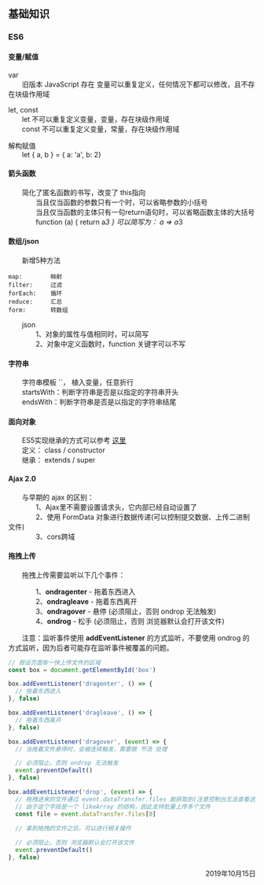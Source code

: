 ## 基础知识
### ES6
#### 变量/赋值
var  
&emsp;&emsp;旧版本 JavaScript 存在 变量可以重复定义，任何情况下都可以修改，且不存在块级作用域  

let, const  
&emsp;&emsp;let   不可以重复定义变量，变量，存在块级作用域  
&emsp;&emsp;const 不可以重复定义变量，常量，存在块级作用域  


解构赋值  
&emsp;&emsp;let { a, b } = { a: 'a', b: 2}  

#### 箭头函数
&emsp;&emsp;简化了匿名函数的书写，改变了 this指向  
&emsp;&emsp;&emsp;&emsp;当且仅当函数的参数只有一个时，可以省略参数的小括号  
&emsp;&emsp;&emsp;&emsp;当且仅当函数的主体只有一句return语句时，可以省略函数主体的大括号  
&emsp;&emsp;&emsp;&emsp;function (a) { return a*3 } 可以简写为： a => a*3  
    
#### 数组/json
&emsp;&emsp;新增5种方法

    map:        映射
    filter:     过滤
    forEach:    循环
    reduce:     汇总
    form:       转数组


&emsp;&emsp;json  
&emsp;&emsp;&emsp;&emsp;1、对象的属性与值相同时，可以简写  
&emsp;&emsp;&emsp;&emsp;2、对象中定义函数时，function 关键字可以不写  
  

#### 字符串
&emsp;&emsp;字符串模板 ``， 植入变量，任意折行    
&emsp;&emsp;startsWith：判断字符串是否是以指定的字符串开头  
&emsp;&emsp;endsWith：判断字符串是否是以指定的字符串结尾   


#### 面向对象
&emsp;&emsp;ES5实现继承的方式可以参考 [这里](/fore/full_stack/继承)  
&emsp;&emsp;定义： class / constructor  
&emsp;&emsp;继承： extends / super  


#### Ajax 2.0
&emsp;&emsp;与早期的 ajax 的区别：  
&emsp;&emsp;&emsp;&emsp;1、Ajax里不需要设置请求头，它内部已经自动设置了  
&emsp;&emsp;&emsp;&emsp;2、使用 FormData 对象进行数据传递(可以控制提交数据、上传二进制文件)   
&emsp;&emsp;&emsp;&emsp;3、cors跨域  


#### 拖拽上传
&emsp;&emsp;拖拽上传需要监听以下几个事件：   

&emsp;&emsp;&emsp;&emsp;1、**ondragenter** - 拖着东西进入  
&emsp;&emsp;&emsp;&emsp;2、**ondragleave** - 拖着东西离开  
&emsp;&emsp;&emsp;&emsp;3、**ondragover**  - 悬停  (必须阻止，否则 ondrop 无法触发)  
&emsp;&emsp;&emsp;&emsp;4、**ondrog**      - 松手  (必须阻止，否则 浏览器默认会打开该文件)  

&emsp;&emsp;注意：监听事件使用 **addEventListener** 的方式监听，不要使用 ondrog 的方式监听，因为后者可能存在监听事件被覆盖的问题。
```javascript
// 假设页面有一快上传文件的区域
const box = document.getElementById('box')

box.addEventListener('dragenter', () => {
  // 拖着东西进入 
}, false)

box.addEventListener('dragleave', () => {
  // 拖着东西离开  
}, false)

box.addEventListener('dragover', (event) => {
  // 当拖着文件悬停时，会被连续触发，需要做 节流 处理

  // 必须阻止，否则 ondrop 无法触发
  event.preventDefault()
}, false)

box.addEventListener('drop', (event) => {
  // 拖拽进来的文件通过 event.dataTransfer.files 能获取到(注意控制台无法查看这些数据)
  // 由于这个字段是一个 likeArray 的结构，因此支持批量上传多个文件
  const file = event.dataTransfer.files[0]

  // 拿到拖拽的文件之后，可以进行相关操作
  
  // 必须阻止，否则 浏览器默认会打开该文件
  event.preventDefault()
}, false)


```



<p align="right"> 2019年10月15日 </p>

